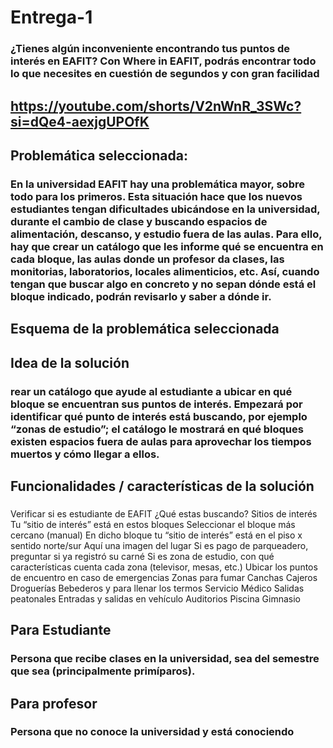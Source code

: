 # Entrega-1
### ¿Tienes algún inconveniente encontrando tus puntos de interés en EAFIT? Con Where in EAFIT, podrás encontrar todo lo que necesites en cuestión de segundos y con gran facilidad

## https://youtube.com/shorts/V2nWnR_3SWc?si=dQe4-aexjgUPOfK

## Problemática seleccionada:
### En la universidad EAFIT hay una problemática mayor, sobre todo para los primeros. Esta situación hace que los nuevos estudiantes tengan dificultades ubicándose en la universidad, durante el cambio de clase y buscando espacios de alimentación, descanso, y estudio fuera de las aulas. Para ello, hay que crear un catálogo que les informe qué se encuentra en cada bloque, las aulas donde un profesor da clases, las monitorias, laboratorios, locales alimenticios, etc. Así, cuando tengan que buscar algo en concreto y no sepan dónde está el bloque indicado, podrán revisarlo y saber a dónde ir. 

## Esquema de la problemática seleccionada

## Idea de la solución
### rear un catálogo que ayude al estudiante a ubicar en qué bloque se encuentran sus puntos de interés. Empezará por identificar qué punto de interés está buscando, por ejemplo “zonas de estudio”; el catálogo le mostrará en qué bloques existen espacios fuera de aulas para aprovechar los tiempos muertos y cómo llegar a ellos. 

## Funcionalidades / características de la solución
###
Verificar si es estudiante de EAFIT 
¿Qué estas buscando? Sitios de interés 
Tu “sitio de interés” está en estos bloques 
Seleccionar el bloque más cercano (manual) 
En dicho bloque tu “sitio de interés” está en el piso x sentido norte/sur 
Aquí una imagen del lugar 
Si es pago de parqueadero, preguntar si ya registró su carné 
Si es zona de estudio, con qué características cuenta cada zona (televisor, mesas, etc.) 
Ubicar los puntos de encuentro en caso de emergencias 
Zonas para fumar 
Canchas 
Cajeros 
Droguerías 
Bebederos y para llenar los termos 
Servicio Médico 
Salidas peatonales 
Entradas y salidas en vehículo 
Auditorios 
Piscina 
Gimnasio 
## Para Estudiante
### Persona que recibe clases en la universidad, sea del semestre que sea (principalmente primíparos). 
## Para profesor 
### Persona que no conoce la universidad y está conociendo  

